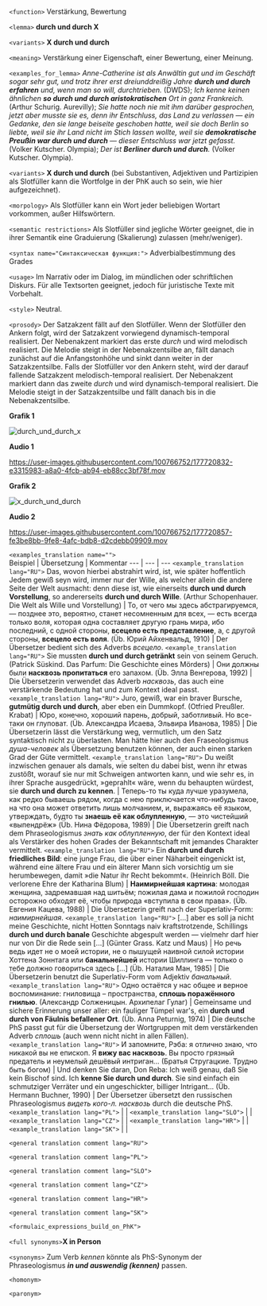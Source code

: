 `<function>` Verstärkung, Bewertung


`<lemma>` **durch und durch X** 

`<variants>` **X durch und durch**

`<meaning>` Verstärkung einer Eigenschaft, einer Bewertung, einer Meinung.  

`<examples_for_lemma>` _Anne-Catherine ist als Anwältin gut und im Geschäft sogar sehr gut, und trotz ihrer erst dreiunddreißig Jahre **durch und durch erfahren** und, wenn man so will, durchtrieben._ (DWDS); _Ich kenne keinen ähnlichen **so durch und durch aristokratischen** Ort in ganz Frankreich._ (Arthur Schurig. Aurevilly); _Sie hatte noch nie mit ihm darüber gesprochen, jetzt aber musste sie es, denn ihr Entschluss, das Land zu verlassen &mdash; ein Gedanke, den sie lange beiseite geschoben hatte, weil sie doch Berlin so liebte, weil sie ihr Land nicht im Stich lassen wollte, weil sie **demokratische Preußin war durch und durch** &mdash; dieser Entschluss war jetzt gefasst._ (Volker Kutscher. Olympia); _Der ist **Berliner durch und durch**._ (Volker Kutscher. Olympia).


`<variants>` **X durch und durch** (bei Substantiven, Adjektiven und Partizipien als Slotfüller kann die Wortfolge in der PhK auch so sein, wie hier aufgezeichnet).


`<morpology>` Als Slotfüller kann ein Wort jeder beliebigen Wortart vorkommen, außer Hilfswörtern. 

`<semantic restrictions>` Als Slotfüller sind jegliche Wörter geeignet, die in ihrer Semantik eine Graduierung (Skalierung) zulassen (mehr/weniger). 

`<syntax name="Синтаксическая функция:">` Adverbialbestimmung des Grades 

`<usage>` Im Narrativ oder im Dialog, im mündlichen oder schriftlichen Diskurs. Für alle Textsorten geeignet, jedoch für juristische Texte mit Vorbehalt.
 

`<style>` Neutral.  

`<prosody>`  Der Satzakzent fällt auf den Slotfüller. Wenn der Slotfüller den Ankern folgt, wird der Satzakzent vorwiegend dynamisch-temporal realisiert. Der Nebenakzent markiert das erste _durch_ und wird melodisch realisiert. Die Melodie steigt in der Nebenakzentsilbe an, fällt danach zunächst auf die Anfangstonhöhe und sinkt dann weiter in der Satzakzentsilbe. Falls der Slotfüller vor den Ankern steht, wird der darauf fallende Satzakzent melodisch-temporal realisiert. Der Nebenakzent markiert dann das zweite _durch_ und wird dynamisch-temporal realisiert. Die Melodie steigt in der Satzakzentsilbe und fällt danach bis in die Nebenakzentsilbe.

**Grafik 1**

![durch_und_durch_x](https://user-images.githubusercontent.com/100766752/177720693-d080dffc-6470-4a1f-9f4c-fb30ebd0d2d0.png)


**Audio 1**

https://user-images.githubusercontent.com/100766752/177720832-e3315983-a8a0-4fcb-ab94-eb88cc3bf78f.mov



**Grafik 2**

![x_durch_und_durch](https://user-images.githubusercontent.com/100766752/177720727-6726f486-2cd6-4db1-a34f-c161d9486693.png)


**Audio 2**

https://user-images.githubusercontent.com/100766752/177720857-fe3be8bb-9fe8-4afc-bdb8-d2cdebb09909.mov




`<examples_translation name="">`  
 Beispiel | Übersetzung | Kommentar
--- | --- | ---
`<example_translation lang="RU">` Das, wovon hierbei abstrahirt wird, ist, wie später hoffentlich Jedem gewiß seyn wird, immer nur der Wille, als welcher allein die andere Seite der Welt ausmacht: denn diese ist, wie einerseits **durch und durch Vorstellung**, so andererseits **durch und durch Wille**. (Arthur Schopenhauer. Die Welt als Wille und Vorstellung) | То, от чего мы здесь абстрагируемся, &mdash; позднее это, вероятно, станет несомненным для всех, &mdash; есть всегда только воля, которая одна составляет другую грань мира, ибо последний, с одной стороны, **всецело есть представление**, а, с другой стороны, **всецело есть воля**. (Üb. Юрий Айхенвальд, 1910) | Der Übersetzer bedient sich des Adverbs _всецело_.
`<example_translation lang="RU">` Sie mussten **durch und durch getränkt** sein von seinem Geruch. (Patrick Süskind. Das Parfum: Die Geschichte eines Mörders) | Они должны были **насквозь пропитаться** его запахом. (Üb. Элла Венгерова, 1992) | Die Übersetzerin verwendet das Adverb _насквозь_, das auch eine verstärkende Bedeutung hat und zum Kontext ideal passt. 
`<example_translation lang="RU">` Juro, gewiß, war ein braver Bursche, **gutmütig durch und durch**, aber eben ein Dummkopf. (Otfried Preußler. Krabat) | Юро, конечно, хороший парень, добрый, заботливый. Но все-таки он глуповат. (Üb. Александра Исаева, Эльвира Иванова, 1985) | Die Übersetzerin lässt die Verstärkung weg, vermutlich, um den Satz syntaktisch nicht zu überlasten. Man hätte hier auch den Fraseologismus _душа-человек_ als Übersetzung benutzen können, der auch einen starken Grad der Güte vermittelt.
`<example_translation lang="RU">` Du weißt inzwischen genauer als damals, wie selten du dabei bist, wenn ihr etwas zustößt, worauf sie nur mit Schweigen antworten kann, und wie sehr es, in ihrer Sprache ausgedrückt, »geprahlt« wäre, wenn du behaupten würdest, sie **durch und durch zu kennen**. | Теперь-то ты куда лучше уразумела, как редко бываешь рядом, когда с нею приключается что-нибудь такое, на что она может ответить лишь молчанием, и, выражаясь её языком, утверждать, будто ты **знаешь её как облупленную**, — это чистейший «выпендрёж» (Üb. Нина Фёдорова, 1989) | Die Übersetzerin greift nach dem Phraseologismus _знать как облупленную_, der für den Kontext ideal als Verstärker des hohen Grades der Bekanntschaft mit jemandes Charakter vermittelt.
`<example_translation lang="RU">` Ein **durch und durch friedliches Bild**: eine junge Frau, die über einer Näharbeit eingenickt ist, während eine ältere Frau und ein älterer Mann sich vorsichtig um sie herumbewegen, damit »die Natur ihr Recht bekommt«. (Heinrich Böll. Die verlorene Ehre der Katharina Blum) | **Наимирнейшая картина**: молодая женщина, задремавшая над шитьём; пожилая дама и пожилой господин осторожно обходят её, чтобы природа «вступила в свои права». (Üb. Евгения Кацева, 1988) | Die Übersetzerin greift nach der Superlativ-Form: _наимирнейшая_.
`<example_translation lang="RU">` [...] aber es soll ja nicht meine Geschichte, nicht Hotten Sonntags naiv kraftstrotzende, Schillings **durch und durch banale** Geschichte abgespult werden ― vielmehr darf hier nur von Dir die Rede sein [...] (Günter Grass. Katz und Maus) | Но речь ведь идет не о моей истории, не о пышущей наивной силой истории Хоттена Зоннтага или **банальнейшей** истории Шиллинга — только о тебе должно говориться здесь [...] (Üb. Наталия Ман, 1985) | Die Übersetzerin benutzt die Superlativ-Form vom Adjektiv _банальный_. 
`<example_translation lang="RU">` Одно остаётся у нас общее и верное воспоминание: гниловища – пространства, **сплошь поражённого гнилью**. (Александр Солженицын. Архипелаг Гулаг) |  Gemeinsame und sichere Erinnerung unser aller: ein fauliger Tümpel war's, ein **durch und durch von Fäulnis befallener Ort**. (Üb. Anna Peturnig, 1974) | Die deutsche PhS passt gut für die Übersetzung der Wortgruppen mit dem verstärkenden Adverb _сплошь_ (auch wenn nicht nicht in allen Fällen). 
`<example_translation lang="RU">` И запомните, Рэба: я отлично знаю, что никакой вы не епископ. Я **вижу вас насквозь**. Вы просто грязный предатель и неумелый дешёвый интриган... (Братья Стругацкие. Трудно быть богом) | Und denken Sie daran, Don Reba: Ich weiß genau, daß Sie kein Bischof sind. Ich **kenne Sie durch und durch**. Sie sind einfach ein schmutziger Verräter und ein ungeschickter, billiger Intrigant... (Üb. Hermann Buchner, 1990) | Der Übersetzer übersetzt den russischen Phraseologismus _видеть кого-л. насквозь_ durch die deutsche PhS.
`<example_translation lang="PL">`  |  | 
`<example_translation lang="SLO">`  |  | 
`<example_translation lang="CZ">`  |  | 
`<example_translation lang="HR">`  |  | 
`<example_translation lang="SK">`  |  | 


`<general translation comment lang="RU">`


`<general translation comment lang="PL">`

`<general translation comment lang="SLO">`

`<general translation comment lang="CZ">`

`<general translation comment lang="HR">`

`<general translation comment lang="SK">`


 

`<formulaic_expressions_build_on_PhK">`  



`<full synonyms>`**X in Person**

`<synonyms>` Zum Verb _kennen_ könnte als PhS-Synonym der Phraseologismus _**in und auswendig (kennen)**_ passen.

`<homonym>` 


`<paronym>`   


